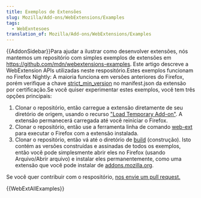 ```yaml
---
title: Exemplos de Extensões
slug: Mozilla/Add-ons/WebExtensions/Examples
tags:
  - WebExntesoes
translation_of: Mozilla/Add-ons/WebExtensions/Examples
---
```

{{AddonSidebar}}Para ajudar a ilustrar como desenvolver extensões, nós mantemos um repositório com simples exemplos de extensões em <https://github.com/mdn/webextensions-examples>. Este artigo descreve a WebExtension APIs utilizadas neste respositório.Estes exemplos funcionam no Firefox Nightly: A maioria funciona em versões anteriores do Firefox, porém verifique a chave [strict_min_version](/pt-BR/Add-ons/WebExtensions/manifest.json/applications) no manifest.json da extensão por certificação.Se você quiser experimentar estes exemplos, você tem três opções principais:

1. Clonar o repositório, então carregue a extensão diretamente de seu diretório de origem, usando o recurso ["Load Temporary Add-on"](/pt-BR/Add-ons/WebExtensions/Temporary_Installation_in_Firefox). A extensão permanecerá carregada até você reiniciar o Firefox.
2. Clonar o repositório, então use a ferramenta linha de comando [web-ext](/pt-BR/Add-ons/WebExtensions/Getting_started_with_web-ext) para executar o Firefox com a extensão instalada.
3. Clonar o repositório, então vá até o diretório de [build](https://github.com/mdn/webextensions-examples/tree/master/build) (construção). Isto contém as versões construídas e assinadas de todos os exemplos, então você pode simplesmente abrir eles no Firefox (usando Arquivo/Abrir arquivo) e instalar eles permanentemente, como uma extensão que você pode instalar de [addons.mozilla.org](https://addons.mozilla.org/pt-BR/firefox/).

Se você quer contribuir com o respositório, [nos envie um pull request.](https://github.com/mdn/webextensions-examples/blob/master/CONTRIBUTING.md)

{{WebExtAllExamples}}
